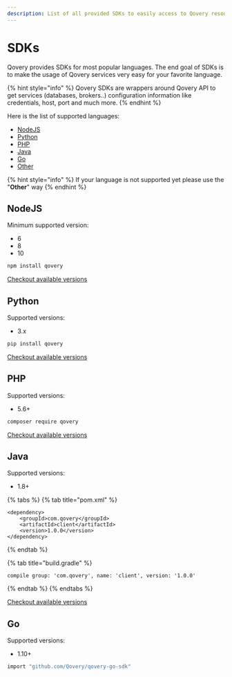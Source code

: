 ```yaml
---
description: List of all provided SDKs to easily access to Qovery resources
---
```


# SDKs

Qovery provides SDKs for most popular languages. The end goal of SDKs is to make the usage of Qovery services very easy for your favorite language. 

{% hint style="info" %}
Qovery SDKs are wrappers around Qovery API to get services \(databases, brokers..\) configuration information like credentials, host, port and much more.
{% endhint %}

Here is the list of supported languages:

* [NodeJS](sdks.md#nodejs)
* [Python](sdks.md#python)
* [PHP](sdks.md#php)
* [Java](sdks.md#java)
* [Go](sdks.md#go)
* [Other](sdks.md#other)

{% hint style="info" %}
If your language is not supported yet please use the "**Other**" way
{% endhint %}

## NodeJS

Minimum supported version:

* 6
* 8
* 10

```bash
npm install qovery
```

[Checkout available versions](https://github.com/Qovery/qovery-javascript-sdk)

## Python

Supported versions:

* 3.x

```bash
pip install qovery
```

[Checkout available versions](https://github.com/Qovery/qovery-php-sdk)

## PHP

Supported versions:

* 5.6+

```bash
composer require qovery
```

[Checkout available versions](https://github.com/Qovery/qovery-php-sdk)

## Java

Supported versions:

* 1.8+

{% tabs %}
{% tab title="pom.xml" %}
```markup
<dependency>
    <groupId>com.qovery</groupId>
    <artifactId>client</artifactId>
    <version>1.0.0</version>
</dependency>
```
{% endtab %}

{% tab title="build.gradle" %}
```
compile group: 'com.qovery', name: 'client', version: '1.0.0'
```
{% endtab %}
{% endtabs %}

[Checkout available versions](https://github.com/Qovery/qovery-java-sdk)

## Go

Supported versions:

* 1.10+

```bash
import "github.com/Qovery/qovery-go-sdk"
```

